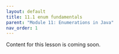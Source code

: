 ```yaml
---
layout: default
title: 11.1 enum fundamentals
parent: "Module 11: Enumerations in Java"
nav_order: 1
---
```


Content for this lesson is coming soon.
